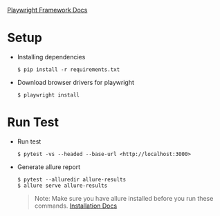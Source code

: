 [Playwright Framework Docs](https://playwright.dev/python/docs/intro)

# Setup
- Installing dependencies 
    ```console
    $ pip install -r requirements.txt
    ```
- Download browser drivers for playwright
    ```console
    $ playwright install
    ```

# Run Test
- Run test 
    ```console
    $ pytest -vs --headed --base-url <http://localhost:3000>
    ```
- Generate allure report 
    ```console
    $ pytest --alluredir allure-results
    $ allure serve allure-results
    ```
    > Note: Make sure you have allure installed before you run these commands. [Installation Docs](https://allurereport.org/docs/gettingstarted-installation)
   